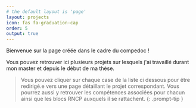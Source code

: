 ```yaml
---
# the default layout is 'page'
layout: projects
icon: fas fa-graduation-cap
order: 5
output: true
---
```


Bienvenue sur la page créée dans le cadre du compedoc !

Vous pouvez retrouver ici plusieurs projets sur lesquels j'ai travaillé durant mon master et depuis le début de ma thèse. 

> Vous pouvez cliquer sur chaque case de la liste ci dessous pour être redirigé.e vers une page détaillant le projet correspondant. Vous pourrez aussi y retrouver les compétences associées pour chacun ainsi que les blocs RNCP auxquels il se rattachent. 
{: .prompt-tip }
